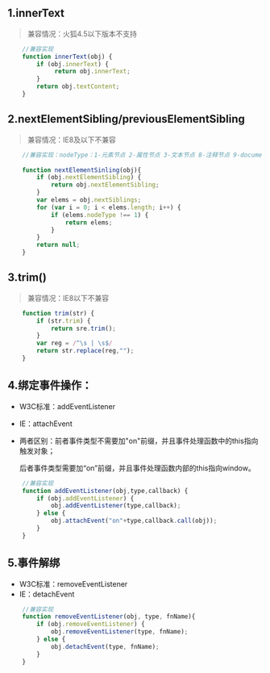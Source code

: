 ## 1.innerText

> 兼容情况：火狐4.5以下版本不支持

```js
    //兼容实现
    function innerText(obj) {
        if (obj.innerText) {
             return obj.innerText;  
        }
        return obj.textContent;
    }
```

## 2.nextElementSibling/previousElementSibling

> 兼容情况：IE8及以下不兼容

```js
    //兼容实现：nodeType：1-元素节点 2-属性节点 3-文本节点 8-注释节点 9-document
    
    function nextElementSinling(obj){
        if (obj.nextElementSibling) {
            return obj.nextElementSibling;
        }
        var elems = obj.nextSiblings;
        for (var i = 0; i < elems.length; i++) {
            if (elems.nodeType !== 1) {
                return elems;
            }
        }
        return null;
    }
```

## 3.trim()

> 兼容情况：IE8以下不兼容

```js
    function trim(str) {
        if (str.trim) {
            return sre.trim();
        }
        var reg = /^\s | \s$/
        return str.replace(reg,"");
    }  
```

## 4.绑定事件操作：
* W3C标准：addEventListener
* IE：attachEvent
* 
    两者区别：前者事件类型不需要加"on"前缀，并且事件处理函数中的this指向触发对象；

    后者事件类型需要加“on”前缀，并且事件处理函数内部的this指向window。

```js
    //兼容实现
    function addEventListener(obj,type,callback) {
        if (obj.addEventListener) {
            obj.addEventListener(type,callback);
        } else {
            obj.attachEvent("on"+type,callback.call(obj));
        }            
    }
```

## 5.事件解绑
* W3C标准：removeEventListener
* IE：detachEvent

```js
    //兼容实现
    function removeEventListener(obj, type, fnName){
        if (obj.removeEventListener) {
            obj.removeEventListener(type, fnName);
        } else {
            obj.detachEvent(type, fnName);
        }        
    }
```


